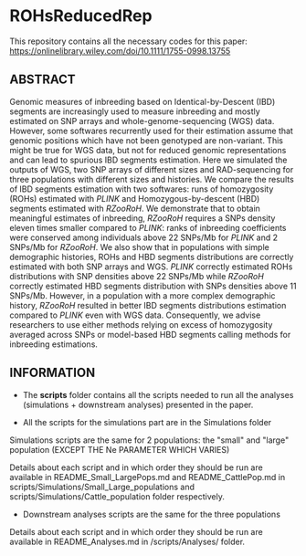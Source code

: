 # ROHsReducedRep

This repository contains all the necessary codes for this paper: https://onlinelibrary.wiley.com/doi/10.1111/1755-0998.13755

## ABSTRACT

Genomic measures of inbreeding based on Identical-by-Descent (IBD) segments are increasingly used to measure inbreeding and mostly estimated on SNP arrays and whole-genome-sequencing (WGS) data. However, some softwares recurrently used for their estimation assume that genomic positions which have not been genotyped are non-variant. This might be true for WGS data, but not for reduced genomic representations and can lead to spurious IBD segments estimation. Here we simulated the outputs of WGS, two SNP arrays of different sizes and RAD-sequencing for three populations with different sizes and histories. We compare the results of IBD segments estimation with two softwares: runs of homozygosity (ROHs) estimated with <i>PLINK</i> and Homozygous-by-descent (HBD) segments estimated with <i>RZooRoH</i>. We demonstrate that to obtain meaningful estimates of inbreeding, <i>RZooRoH</i> requires a SNPs density eleven times smaller compared to <i>PLINK</i>: ranks of inbreeding coefficients were conserved among individuals above 22 SNPs/Mb for <i>PLINK</i> and 2 SNPs/Mb for <i>RZooRoH</i>. We also show that in populations with simple demographic histories, ROHs and HBD segments distributions are correctly estimated with both SNP arrays and WGS. <i>PLINK</i> correctly estimated ROHs distributions with SNP densities above 22 SNPs/Mb while <i>RZooRoH</i> correctly estimated HBD segments distribution with SNPs densities above 11 SNPs/Mb. However, in a population with a more complex demographic history, <i>RZooRoH</i> resulted in better IBD segments distributions estimation compared to <i>PLINK</i> even with WGS data. Consequently, we advise researchers to use either methods relying on excess of homozygosity averaged across SNPs or model-based HBD segments calling methods for inbreeding estimations.

## INFORMATION

- The **scripts** folder contains all the scripts needed to run all the analyses (simulations + downstream analyses) presented in the paper.

- All the scripts for the simulations part are in the Simulations folder

Simulations scripts are the same for 2 populations: the "small" and "large" population (EXCEPT THE Ne PARAMETER WHICH VARIES)

Details about each script and in which order they should be run are available in README_Small_LargePops.md and README_CattlePop.md in scripts/Simulations/Small_Large_populations and scripts/Simulations/Cattle_population folder respectively.

- Downstream analyses scripts are the same for the three populations

Details about each script and in which order they should be run are available in README_Analyses.md in /scripts/Analyses/ folder.
